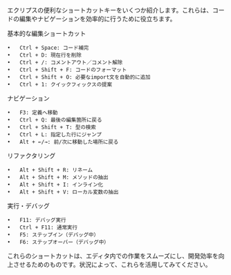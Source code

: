 エクリプスの便利なショートカットキーをいくつか紹介します。これらは、コードの編集やナビゲーションを効率的に行うために役立ちます。

基本的な編集ショートカット

	•	Ctrl + Space: コード補完
	•	Ctrl + D: 現在行を削除
	•	Ctrl + /: コメントアウト／コメント解除
	•	Ctrl + Shift + F: コードのフォーマット
	•	Ctrl + Shift + O: 必要なimport文を自動的に追加
	•	Ctrl + 1: クイックフィックスの提案

ナビゲーション

	•	F3: 定義へ移動
	•	Ctrl + Q: 最後の編集箇所に戻る
	•	Ctrl + Shift + T: 型の検索
	•	Ctrl + L: 指定した行にジャンプ
	•	Alt + ←/→: 前/次に移動した場所に戻る

リファクタリング

	•	Alt + Shift + R: リネーム
	•	Alt + Shift + M: メソッドの抽出
	•	Alt + Shift + I: インライン化
	•	Alt + Shift + V: ローカル変数の抽出

実行・デバッグ

	•	F11: デバッグ実行
	•	Ctrl + F11: 通常実行
	•	F5: ステップイン（デバッグ中）
	•	F6: ステップオーバー（デバッグ中）

これらのショートカットは、エディタ内での作業をスムーズにし、開発効率を向上させるためのものです。状況によって、これらを活用してみてください。